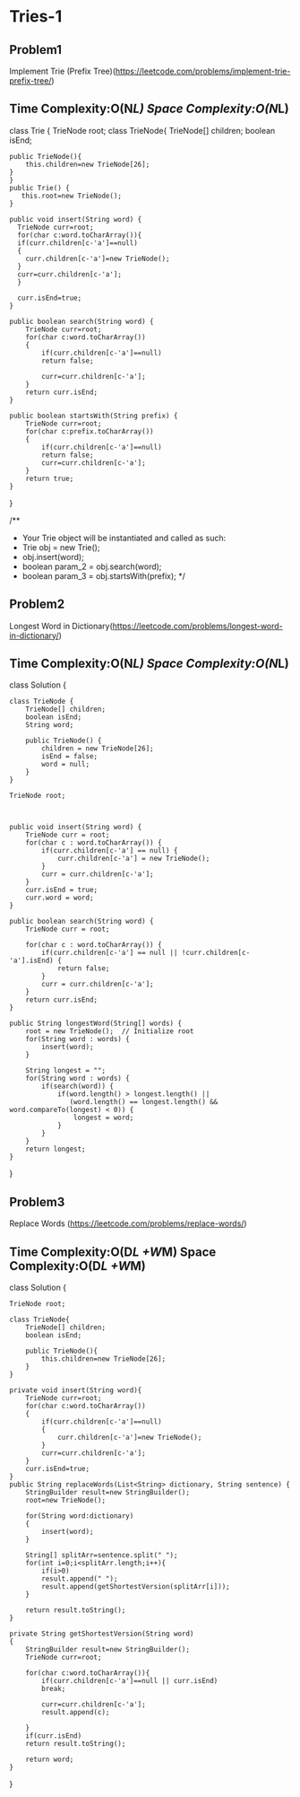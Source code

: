 # Tries-1

## Problem1 
Implement Trie (Prefix Tree)(https://leetcode.com/problems/implement-trie-prefix-tree/)

## Time Complexity:O(N*L) Space Complexity:O(N*L)
class Trie {
    TrieNode root;
    class TrieNode{
    TrieNode[] children;
    boolean isEnd;

    public TrieNode(){
        this.children=new TrieNode[26];
    }
    }
    public Trie() {
       this.root=new TrieNode();
    }
    
    public void insert(String word) {
      TrieNode curr=root;
      for(char c:word.toCharArray()){
      if(curr.children[c-'a']==null)
      {
        curr.children[c-'a']=new TrieNode(); 
      } 
      curr=curr.children[c-'a'];
      } 

      curr.isEnd=true;
    }
    
    public boolean search(String word) {
        TrieNode curr=root;
        for(char c:word.toCharArray())
        {
            if(curr.children[c-'a']==null)
            return false;

            curr=curr.children[c-'a'];
        }
        return curr.isEnd;
    }
    
    public boolean startsWith(String prefix) {
        TrieNode curr=root;
        for(char c:prefix.toCharArray())
        {
            if(curr.children[c-'a']==null)
            return false;
            curr=curr.children[c-'a'];
        }
        return true;
    }
}

/**
 * Your Trie object will be instantiated and called as such:
 * Trie obj = new Trie();
 * obj.insert(word);
 * boolean param_2 = obj.search(word);
 * boolean param_3 = obj.startsWith(prefix);
 */



## Problem2
Longest Word in Dictionary(https://leetcode.com/problems/longest-word-in-dictionary/)
## Time Complexity:O(N*L) Space Complexity:O(N*L)
class Solution {
    
    class TrieNode {
        TrieNode[] children;
        boolean isEnd;
        String word;
        
        public TrieNode() {
            children = new TrieNode[26];
            isEnd = false;
            word = null;
        }
    }

    TrieNode root;  
    
    

    public void insert(String word) {
        TrieNode curr = root;
        for(char c : word.toCharArray()) {
            if(curr.children[c-'a'] == null) {
                curr.children[c-'a'] = new TrieNode(); 
            } 
            curr = curr.children[c-'a'];
        } 
        curr.isEnd = true;
        curr.word = word;
    }
    
    public boolean search(String word) {
        TrieNode curr = root;
       
        for(char c : word.toCharArray()) {
            if(curr.children[c-'a'] == null || !curr.children[c-'a'].isEnd) {
                return false;
            }
            curr = curr.children[c-'a'];
        }
        return curr.isEnd;
    }

    public String longestWord(String[] words) {
        root = new TrieNode();  // Initialize root
        for(String word : words) {
            insert(word);
        }

        String longest = "";  
        for(String word : words) {
            if(search(word)) {  
                if(word.length() > longest.length() || 
                   (word.length() == longest.length() && word.compareTo(longest) < 0)) {
                    longest = word;
                }
            }
        }
        return longest;
    }
}



## Problem3
Replace Words (https://leetcode.com/problems/replace-words/)
## Time Complexity:O(D*L +W*M) Space Complexity:O(D*L +W*M)

class Solution {

    TrieNode root;

    class TrieNode{
        TrieNode[] children;
        boolean isEnd;

        public TrieNode(){
            this.children=new TrieNode[26];
        }
    }  

    private void insert(String word){
        TrieNode curr=root;
        for(char c:word.toCharArray())
        {
            if(curr.children[c-'a']==null)
            {
                curr.children[c-'a']=new TrieNode();
            }
            curr=curr.children[c-'a'];
        }
        curr.isEnd=true;
    }
    public String replaceWords(List<String> dictionary, String sentence) {
        StringBuilder result=new StringBuilder();
        root=new TrieNode();

        for(String word:dictionary)
        {
            insert(word);
        }

        String[] splitArr=sentence.split(" ");
        for(int i=0;i<splitArr.length;i++){
            if(i>0)
            result.append(" ");
            result.append(getShortestVersion(splitArr[i]));
        }

        return result.toString();
    }

    private String getShortestVersion(String word)
    {
        StringBuilder result=new StringBuilder();
        TrieNode curr=root;

        for(char c:word.toCharArray()){
            if(curr.children[c-'a']==null || curr.isEnd)
            break;
           
            curr=curr.children[c-'a'];
            result.append(c);

        }
        if(curr.isEnd)
        return result.toString();

        return word;
    }
}
